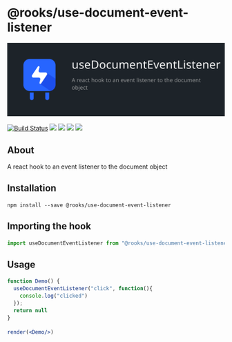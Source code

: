 # @rooks/use-document-event-listener

![TitleCard](/packages/document-event-listener/title-card.svg)

[![Build Status](https://travis-ci.org/imbhargav5/rooks.svg?branch=master)](https://travis-ci.org/imbhargav5/rooks) ![](https://img.shields.io/npm/v/@rooks/use-document-event-listener/latest.svg) ![](https://img.shields.io/npm/l/@rooks/use-document-event-listener.svg) ![](https://img.shields.io/bundlephobia/min/@rooks/use-document-event-listener.svg) ![](https://img.shields.io/david/imbhargav5/rooks.svg?path=packages%2Fdocument-event-listener)



## About
A react hook to an event listener to the document object


[//]: # (Main)

## Installation

```
npm install --save @rooks/use-document-event-listener
```

## Importing the hook

```javascript
import useDocumentEventListener from "@rooks/use-document-event-listener"
```

## Usage

```jsx
function Demo() {
  useDocumentEventListener("click", function(){
    console.log("clicked")
  });
  return null
}

render(<Demo/>)
```
